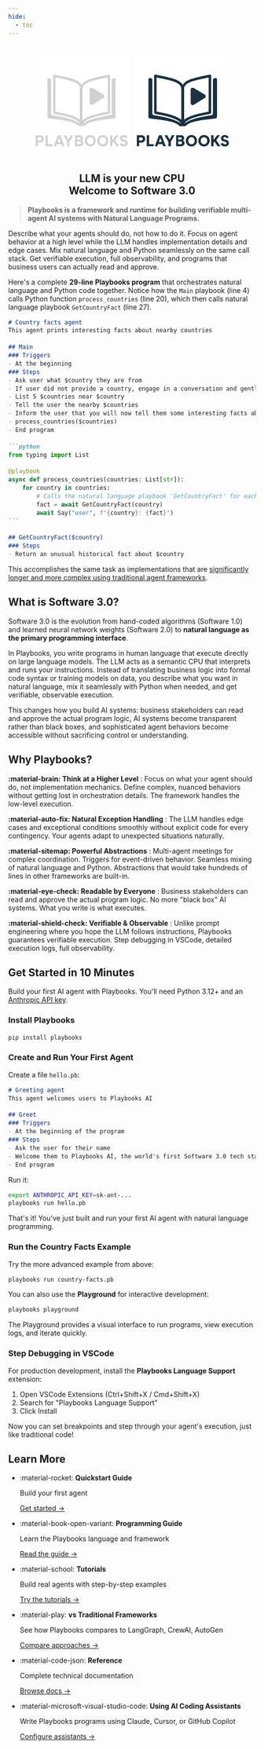 ```yaml
---
hide:
  - toc
---
```

<div align="center">
   <h1>
   <picture>
      <img alt="Playbooks AI" src="assets/images/playbooks-logo-dark.png#gh-dark-mode-only" width=200 height=200>
      <img alt="Playbooks AI" src="assets/images/playbooks-logo.png#gh-light-mode-only" width=200 height=200>
   </picture>
  <h2 align="center">LLM is your new CPU<br/>Welcome to Software 3.0</h2>
</div>

> **Playbooks is a framework and runtime for building verifiable multi-agent AI systems with Natural Language Programs.**

Describe what your agents should do, not how to do it. Focus on agent behavior at a high level while the LLM handles implementation details and edge cases. Mix natural language and Python seamlessly on the same call stack. Get verifiable execution, full observability, and programs that business users can actually read and approve.

Here's a complete **29-line Playbooks program** that orchestrates natural language and Python code together. Notice how the `Main` playbook (line 4) calls Python function `process_countries` (line 20), which then calls natural language playbook `GetCountryFact` (line 27).
````markdown linenums="1" title="country-facts.pb"
# Country facts agent
This agent prints interesting facts about nearby countries

## Main
### Triggers
- At the beginning
### Steps
- Ask user what $country they are from
- If user did not provide a country, engage in a conversation and gently nudge them to provide a country
- List 5 $countries near $country
- Tell the user the nearby $countries
- Inform the user that you will now tell them some interesting facts about each of the countries
- process_countries($countries)
- End program

```python
from typing import List

@playbook
async def process_countries(countries: List[str]):
    for country in countries:
        # Calls the natural language playbook 'GetCountryFact' for each country
        fact = await GetCountryFact(country)
        await Say("user", f"{country}: {fact}")
```

## GetCountryFact($country)
### Steps
- Return an unusual historical fact about $country
````

This accomplishes the same task as implementations that are [significantly longer and more complex using traditional agent frameworks](reference/playbooks-traditional-comparison.md#traditional-framework-implementation-272-lines).

## What is Software 3.0?

Software 3.0 is the evolution from hand-coded algorithms (Software 1.0) and learned neural network weights (Software 2.0) to **natural language as the primary programming interface**. 

In Playbooks, you write programs in human language that execute directly on large language models. The LLM acts as a semantic CPU that interprets and runs your instructions. Instead of translating business logic into formal code syntax or training models on data, you describe what you want in natural language, mix it seamlessly with Python when needed, and get verifiable, observable execution. 

This changes how you build AI systems: business stakeholders can read and approve the actual program logic, AI systems become transparent rather than black boxes, and sophisticated agent behaviors become accessible without sacrificing control or understanding.


## Why Playbooks?

**:material-brain: Think at a Higher Level**
: Focus on what your agent should do, not implementation mechanics. Define complex, nuanced behaviors without getting lost in orchestration details. The framework handles the low-level execution.

**:material-auto-fix: Natural Exception Handling**
: The LLM handles edge cases and exceptional conditions smoothly without explicit code for every contingency. Your agents adapt to unexpected situations naturally.

**:material-sitemap: Powerful Abstractions**
: Multi-agent meetings for complex coordination. Triggers for event-driven behavior. Seamless mixing of natural language and Python. Abstractions that would take hundreds of lines in other frameworks are built-in.

**:material-eye-check: Readable by Everyone**
: Business stakeholders can read and approve the actual program logic. No more "black box" AI systems. What you write is what executes.

**:material-shield-check: Verifiable & Observable**
: Unlike prompt engineering where you hope the LLM follows instructions, Playbooks guarantees verifiable execution. Step debugging in VSCode, detailed execution logs, full observability.


## Get Started in 10 Minutes

Build your first AI agent with Playbooks. You'll need Python 3.12+ and an [Anthropic API key](https://console.anthropic.com/settings/keys).

### Install Playbooks

```bash
pip install playbooks
```

### Create and Run Your First Agent

Create a file `hello.pb`:

```markdown
# Greeting agent
This agent welcomes users to Playbooks AI

## Greet
### Triggers
- At the beginning of the program
### Steps
- Ask the user for their name
- Welcome them to Playbooks AI, the world's first Software 3.0 tech stack
- End program
```

Run it:

```bash
export ANTHROPIC_API_KEY=sk-ant-...
playbooks run hello.pb
```

That's it! You've just built and run your first AI agent with natural language programming.

### Run the Country Facts Example

Try the more advanced example from above:

```bash
playbooks run country-facts.pb
```

You can also use the **Playground** for interactive development:

```bash
playbooks playground
```

The Playground provides a visual interface to run programs, view execution logs, and iterate quickly.

### Step Debugging in VSCode

For production development, install the **Playbooks Language Support** extension:

1. Open VSCode Extensions (Ctrl+Shift+X / Cmd+Shift+X)
2. Search for "Playbooks Language Support"
3. Click Install

Now you can set breakpoints and step through your agent's execution, just like traditional code!

## Learn More

<div class="grid cards" markdown>

- :material-rocket: **Quickstart Guide**
  
    Build your first agent
    
    [Get started →](getting-started/index.md)

- :material-book-open-variant: **Programming Guide**
  
    Learn the Playbooks language and framework
    
    [Read the guide →](programming-guide/index.md)

- :material-school: **Tutorials**
  
    Build real agents with step-by-step examples
    
    [Try the tutorials →](tutorials/index.md)

- :material-play: **vs Traditional Frameworks**
  
    See how Playbooks compares to LangGraph, CrewAI, AutoGen
    
    [Compare approaches →](reference/playbooks-traditional-comparison.md)

- :material-code-json: **Reference**
  
    Complete technical documentation
    
    [Browse docs →](reference/index.md)

- :material-microsoft-visual-studio-code: **Using AI Coding Assistants**
  
    Write Playbooks programs using Claude, Cursor, or GitHub Copilot
    
    [Configure assistants →](getting-started/ai-assistants.md)

</div>
